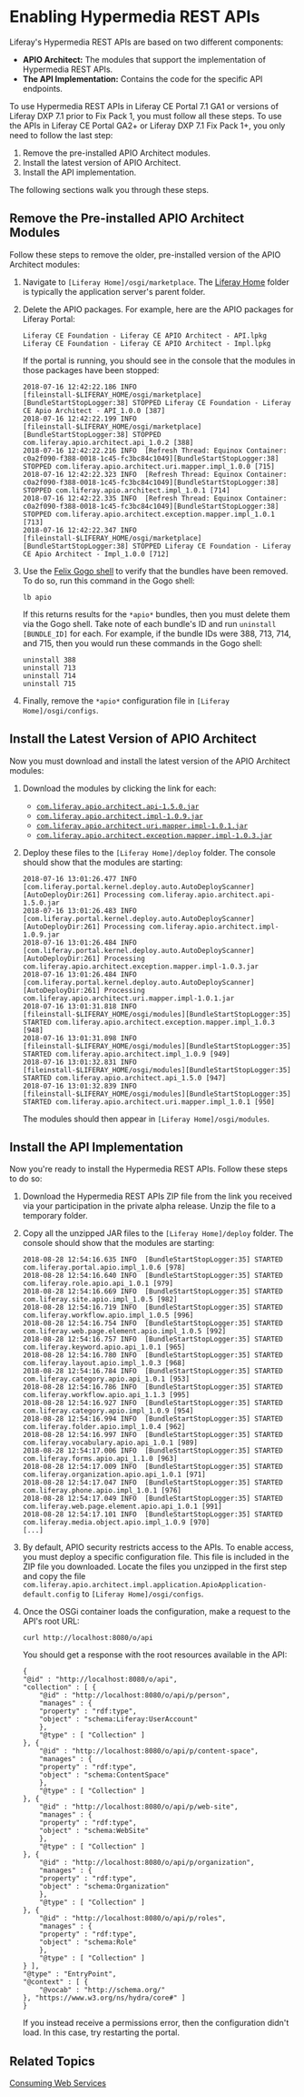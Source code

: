 # Enabling Hypermedia REST APIs [](id=enabling-hypermedia-rest-apis)

Liferay's Hypermedia REST APIs are based on two different components:

-   **APIO Architect:** The modules that support the implementation of 
    Hypermedia REST APIs. 
-   **The API Implementation:** Contains the code for the specific API 
    endpoints. 

To use Hypermedia REST APIs in Liferay CE Portal 7.1 GA1 or versions of Liferay 
DXP 7.1 prior to Fix Pack 1, you must follow all these steps. To use the APIs in 
Liferay CE Portal GA2+ or Liferay DXP 7.1 Fix Pack 1+, you only need to follow 
the last step: 

1.  Remove the pre-installed APIO Architect modules.
2.  Install the latest version of APIO Architect.
3.  Install the API implementation.

The following sections walk you through these steps. 

## Remove the Pre-installed APIO Architect Modules

Follow these steps to remove the older, pre-installed version of the APIO 
Architect modules: 

1.  Navigate to `[Liferay Home]/osgi/marketplace`. The 
    [Liferay Home](/discover/deployment/-/knowledge_base/7-1/installing-liferay#liferay-home) 
    folder is typically the application server's parent folder. 

2.  Delete the APIO packages. For example, here are the APIO packages for 
    Liferay Portal: 

        Liferay CE Foundation - Liferay CE APIO Architect - API.lpkg 
        Liferay CE Foundation - Liferay CE APIO Architect - Impl.lpkg

    If the portal is running, you should see in the console that the modules in 
    those packages have been stopped: 

        2018-07-16 12:42:22.186 INFO  [fileinstall-$LIFERAY_HOME/osgi/marketplace][BundleStartStopLogger:38] STOPPED Liferay CE Foundation - Liferay CE Apio Architect - API_1.0.0 [387]
        2018-07-16 12:42:22.199 INFO  [fileinstall-$LIFERAY_HOME/osgi/marketplace][BundleStartStopLogger:38] STOPPED com.liferay.apio.architect.api_1.0.2 [388]
        2018-07-16 12:42:22.216 INFO  [Refresh Thread: Equinox Container: c0a2f090-f388-0018-1c45-fc3bc84c1049][BundleStartStopLogger:38] STOPPED com.liferay.apio.architect.uri.mapper.impl_1.0.0 [715]
        2018-07-16 12:42:22.323 INFO  [Refresh Thread: Equinox Container: c0a2f090-f388-0018-1c45-fc3bc84c1049][BundleStartStopLogger:38] STOPPED com.liferay.apio.architect.impl_1.0.1 [714]
        2018-07-16 12:42:22.335 INFO  [Refresh Thread: Equinox Container: c0a2f090-f388-0018-1c45-fc3bc84c1049][BundleStartStopLogger:38] STOPPED com.liferay.apio.architect.exception.mapper.impl_1.0.1 [713]
        2018-07-16 12:42:22.347 INFO  [fileinstall-$LIFERAY_HOME/osgi/marketplace][BundleStartStopLogger:38] STOPPED Liferay CE Foundation - Liferay CE Apio Architect - Impl_1.0.0 [712]

3.  Use the 
    [Felix Gogo shell](/develop/reference/-/knowledge_base/7-1/using-the-felix-gogo-shell) 
    to verify that the bundles have been removed. To do so, run this command in 
    the Gogo shell: 

        lb apio

    If this returns results for the `*apio*` bundles, then you must delete them
    via the Gogo shell. Take note of each bundle's ID and run `uninstall
    [BUNDLE_ID]` for each. For example, if the bundle IDs were 388, 713, 714,
    and 715, then you would run these commands in the Gogo shell: 

        uninstall 388
        uninstall 713
        uninstall 714
        uninstall 715

4.  Finally, remove the `*apio*` configuration file in 
    `[Liferay Home]/osgi/configs`. 

## Install the Latest Version of APIO Architect

Now you must download and install the latest version of the APIO Architect 
modules: 

1.  Download the modules by clicking the link for each: 

    -   [`com.liferay.apio.architect.api-1.5.0.jar`](http://central.maven.org/maven2/com/liferay/com.liferay.apio.architect.api/1.5.0/com.liferay.apio.architect.api-1.5.0.jar)
    -   [`com.liferay.apio.architect.impl-1.0.9.jar`](http://central.maven.org/maven2/com/liferay/com.liferay.apio.architect.impl/1.0.9/com.liferay.apio.architect.impl-1.0.9.jar)
    -   [`com.liferay.apio.architect.uri.mapper.impl-1.0.1.jar`](http://central.maven.org/maven2/com/liferay/com.liferay.apio.architect.uri.mapper.impl/1.0.1/com.liferay.apio.architect.uri.mapper.impl-1.0.1.jar)
    -   [`com.liferay.apio.architect.exception.mapper.impl-1.0.3.jar`](http://central.maven.org/maven2/com/liferay/com.liferay.apio.architect.exception.mapper.impl/1.0.3/com.liferay.apio.architect.exception.mapper.impl-1.0.3.jar) 

2.  Deploy these files to the `[Liferay Home]/deploy` folder. The console should 
    show that the modules are starting: 

        2018-07-16 13:01:26.477 INFO  [com.liferay.portal.kernel.deploy.auto.AutoDeployScanner][AutoDeployDir:261] Processing com.liferay.apio.architect.api-1.5.0.jar
        2018-07-16 13:01:26.483 INFO  [com.liferay.portal.kernel.deploy.auto.AutoDeployScanner][AutoDeployDir:261] Processing com.liferay.apio.architect.impl-1.0.9.jar
        2018-07-16 13:01:26.484 INFO  [com.liferay.portal.kernel.deploy.auto.AutoDeployScanner][AutoDeployDir:261] Processing com.liferay.apio.architect.exception.mapper.impl-1.0.3.jar
        2018-07-16 13:01:26.484 INFO  [com.liferay.portal.kernel.deploy.auto.AutoDeployScanner][AutoDeployDir:261] Processing com.liferay.apio.architect.uri.mapper.impl-1.0.1.jar
        2018-07-16 13:01:31.818 INFO  [fileinstall-$LIFERAY_HOME/osgi/modules][BundleStartStopLogger:35] STARTED com.liferay.apio.architect.exception.mapper.impl_1.0.3 [948]
        2018-07-16 13:01:31.898 INFO  [fileinstall-$LIFERAY_HOME/osgi/modules][BundleStartStopLogger:35] STARTED com.liferay.apio.architect.impl_1.0.9 [949]
        2018-07-16 13:01:32.831 INFO  [fileinstall-$LIFERAY_HOME/osgi/modules][BundleStartStopLogger:35] STARTED com.liferay.apio.architect.api_1.5.0 [947]
        2018-07-16 13:01:32.839 INFO  [fileinstall-$LIFERAY_HOME/osgi/modules][BundleStartStopLogger:35] STARTED com.liferay.apio.architect.uri.mapper.impl_1.0.1 [950]

    The modules should then appear in `[Liferay Home]/osgi/modules`. 

## Install the API Implementation

Now you're ready to install the Hypermedia REST APIs. Follow these steps to do 
so: 

1.  Download the Hypermedia REST APIs ZIP file from the link you received via 
    your participation in the private alpha release. Unzip the file to a 
    temporary folder. 

2.  Copy all the unzipped JAR files to the `[Liferay Home]/deploy` folder. The 
    console should show that the modules are starting: 

        2018-08-28 12:54:16.635 INFO  [BundleStartStopLogger:35] STARTED com.liferay.portal.apio.impl_1.0.6 [978]
        2018-08-28 12:54:16.640 INFO  [BundleStartStopLogger:35] STARTED com.liferay.role.apio.api_1.0.1 [979]
        2018-08-28 12:54:16.669 INFO  [BundleStartStopLogger:35] STARTED com.liferay.site.apio.impl_1.0.5 [982]
        2018-08-28 12:54:16.719 INFO  [BundleStartStopLogger:35] STARTED com.liferay.workflow.apio.impl_1.0.5 [996]
        2018-08-28 12:54:16.754 INFO  [BundleStartStopLogger:35] STARTED com.liferay.web.page.element.apio.impl_1.0.5 [992]
        2018-08-28 12:54:16.757 INFO  [BundleStartStopLogger:35] STARTED com.liferay.keyword.apio.api_1.0.1 [965]
        2018-08-28 12:54:16.780 INFO  [BundleStartStopLogger:35] STARTED com.liferay.layout.apio.impl_1.0.3 [968]
        2018-08-28 12:54:16.784 INFO  [BundleStartStopLogger:35] STARTED com.liferay.category.apio.api_1.0.1 [953]
        2018-08-28 12:54:16.786 INFO  [BundleStartStopLogger:35] STARTED com.liferay.workflow.apio.api_1.1.3 [995]
        2018-08-28 12:54:16.927 INFO  [BundleStartStopLogger:35] STARTED com.liferay.category.apio.impl_1.0.9 [954]
        2018-08-28 12:54:16.994 INFO  [BundleStartStopLogger:35] STARTED com.liferay.folder.apio.impl_1.0.4 [962]
        2018-08-28 12:54:16.997 INFO  [BundleStartStopLogger:35] STARTED com.liferay.vocabulary.apio.api_1.0.1 [989]
        2018-08-28 12:54:17.006 INFO  [BundleStartStopLogger:35] STARTED com.liferay.forms.apio.api_1.1.0 [963]
        2018-08-28 12:54:17.009 INFO  [BundleStartStopLogger:35] STARTED com.liferay.organization.apio.api_1.0.1 [971]
        2018-08-28 12:54:17.047 INFO  [BundleStartStopLogger:35] STARTED com.liferay.phone.apio.impl_1.0.1 [976]
        2018-08-28 12:54:17.049 INFO  [BundleStartStopLogger:35] STARTED com.liferay.web.page.element.apio.api_1.0.1 [991]
        2018-08-28 12:54:17.101 INFO  [BundleStartStopLogger:35] STARTED com.liferay.media.object.apio.impl_1.0.9 [970]
        [...]

3.  By default, APIO security restricts access to the APIs. To enable access, 
    you must deploy a specific configuration file. This file is included in the 
    ZIP file you downloaded. Locate the files you unzipped in the first step 
    and copy the file 
    `com.liferay.apio.architect.impl.application.ApioApplication-default.config` 
    to `[Liferay Home]/osgi/configs`. 

4.  Once the OSGi container loads the configuration, make a request to the API's 
    root URL: 

        curl http://localhost:8080/o/api

    You should get a response with the root resources available in the API: 

        {
        "@id" : "http://localhost:8080/o/api",
        "collection" : [ {
            "@id" : "http://localhost:8080/o/api/p/person",
            "manages" : {
            "property" : "rdf:type",
            "object" : "schema:Liferay:UserAccount"
            },
            "@type" : [ "Collection" ]
        }, {
            "@id" : "http://localhost:8080/o/api/p/content-space",
            "manages" : {
            "property" : "rdf:type",
            "object" : "schema:ContentSpace"
            },
            "@type" : [ "Collection" ]
        }, {
            "@id" : "http://localhost:8080/o/api/p/web-site",
            "manages" : {
            "property" : "rdf:type",
            "object" : "schema:WebSite"
            },
            "@type" : [ "Collection" ]
        }, {
            "@id" : "http://localhost:8080/o/api/p/organization",
            "manages" : {
            "property" : "rdf:type",
            "object" : "schema:Organization"
            },
            "@type" : [ "Collection" ]
        }, {
            "@id" : "http://localhost:8080/o/api/p/roles",
            "manages" : {
            "property" : "rdf:type",
            "object" : "schema:Role"
            },
            "@type" : [ "Collection" ]
        } ],
        "@type" : "EntryPoint",
        "@context" : [ {
            "@vocab" : "http://schema.org/"
        }, "https://www.w3.org/ns/hydra/core#" ]
        }

    If you instead receive a permissions error, then the configuration didn't 
    load. In this case, try restarting the portal. 

## Related Topics [](id=related-topics)

[Consuming Web Services](/develop/tutorials/-/knowledge_base/7-1/consuming-web-services)
